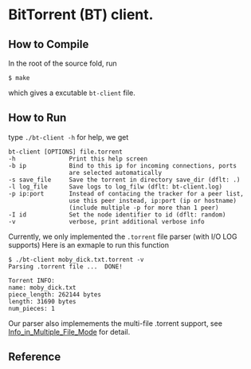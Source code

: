 
# BitTorrent (BT) client. 

## How to Compile
In the root of the source fold, run

	$ make
which gives a excutable `bt-client` file.

## How to Run
type `./bt-client -h` for help, we get

	bt-client [OPTIONS] file.torrent
	-h            	 Print this help screen
	-b ip         	 Bind to this ip for incoming connections, ports
                	 are selected automatically
	-s save_file  	 Save the torrent in directory save_dir (dflt: .)
	-l log_file   	 Save logs to log_filw (dflt: bt-client.log)
	-p ip:port    	 Instead of contacing the tracker for a peer list,
                	 use this peer instead, ip:port (ip or hostname)
                	 (include multiple -p for more than 1 peer)
	-I id         	 Set the node identifier to id (dflt: random)
	-v            	 verbose, print additional verbose info
Currently, we only implemented the `.torrent` file parser (with I/O LOG supports)
Here is an exmaple to run this function

	$ ./bt-client moby_dick.txt.torrent -v
	Parsing .torrent file ...  DONE!

	Torrent INFO:
	name: moby_dick.txt
	piece_length: 262144 bytes
	length: 31690 bytes
	num_pieces: 1
Our parser also implemements the multi-file .torrent support,
see [Info_in_Multiple_File_Mode](https://wiki.theory.org/BitTorrentSpecification#Info_in_Multiple_File_Mode) for detail.


## Reference
[1]: https://wiki.theory.org/BitTorrentSpecification
